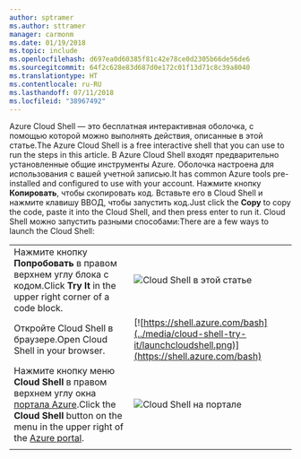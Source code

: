 ```yaml
---
author: sptramer
ms.author: sttramer
manager: carmonm
ms.date: 01/19/2018
ms.topic: include
ms.openlocfilehash: d697ea0d60385f81c42e78ce0d2305b66de56de6
ms.sourcegitcommit: 64f2c628e83d687d0e172c01f13d71c8c39a8040
ms.translationtype: HT
ms.contentlocale: ru-RU
ms.lasthandoff: 07/11/2018
ms.locfileid: "38967492"
---
```

<span data-ttu-id="c14a4-101">Azure Cloud Shell — это бесплатная интерактивная оболочка, с помощью которой можно выполнять действия, описанные в этой статье.</span><span class="sxs-lookup"><span data-stu-id="c14a4-101">The Azure Cloud Shell is a free interactive shell that you can use to run the steps in this article.</span></span> <span data-ttu-id="c14a4-102">В Azure Cloud Shell входят предварительно установленные общие инструменты Azure. Оболочка настроена для использования с вашей учетной записью.</span><span class="sxs-lookup"><span data-stu-id="c14a4-102">It has common Azure tools pre-installed and configured to use with your account.</span></span> <span data-ttu-id="c14a4-103">Нажмите кнопку **Копировать**, чтобы скопировать код. Вставьте его в Cloud Shell и нажмите клавишу ВВОД, чтобы запустить код.</span><span class="sxs-lookup"><span data-stu-id="c14a4-103">Just click the **Copy** to copy the code, paste it into the Cloud Shell, and then press enter to run it.</span></span>  <span data-ttu-id="c14a4-104">Cloud Shell можно запустить разными способами:</span><span class="sxs-lookup"><span data-stu-id="c14a4-104">There are a few ways to launch the Cloud Shell:</span></span>

|  |   |
|-----------------------------------------------|---|
| <span data-ttu-id="c14a4-105">Нажмите кнопку **Попробовать** в правом верхнем углу блока с кодом.</span><span class="sxs-lookup"><span data-stu-id="c14a4-105">Click **Try It** in the upper right corner of a code block.</span></span> | ![Cloud Shell в этой статье](../media/cloud-shell-try-it/cli-try-it.png) |
| <span data-ttu-id="c14a4-107">Откройте Cloud Shell в браузере.</span><span class="sxs-lookup"><span data-stu-id="c14a4-107">Open Cloud Shell in your browser.</span></span> | [![https://shell.azure.com/bash](../media/cloud-shell-try-it/launchcloudshell.png)](https://shell.azure.com/bash) |
| <span data-ttu-id="c14a4-108">Нажмите кнопку меню **Cloud Shell** в правом верхнем углу окна [портала Azure](https://portal.azure.com).</span><span class="sxs-lookup"><span data-stu-id="c14a4-108">Click the **Cloud Shell** button on the menu in the upper right of the [Azure portal](https://portal.azure.com).</span></span> | ![Cloud Shell на портале](../media/cloud-shell-try-it/cloud-shell-menu.png) |
|  |  |

